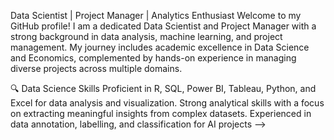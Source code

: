 Data Scientist | Project Manager | Analytics Enthusiast
Welcome to my GitHub profile! I am a dedicated Data Scientist and Project Manager with a strong background in data analysis, machine learning, and project management. My journey includes academic excellence in Data Science and Economics, complemented by hands-on experience in managing diverse projects across multiple domains.

🔍 Data Science Skills
Proficient in R, SQL, Power BI, Tableau, Python, and Excel for data analysis and visualization.
Strong analytical skills with a focus on extracting meaningful insights from complex datasets.
Experienced in data annotation, labelling, and classification for AI projects
-->
